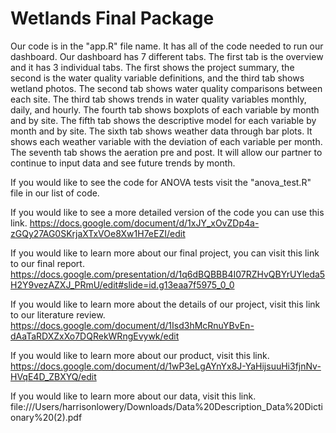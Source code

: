 # Wetlands Final Package

Our code is in the "app.R" file name. It has all of the code needed to run our dashboard. 
Our dashboard has 7 different tabs.
The first tab is the overview and it has 3 individual tabs. The first shows the project summary, the second is the water quality variable definitions, and the third tab shows wetland photos. 
The second tab shows water quality comparisons between each site. 
The third tab shows trends in water quality variables monthly, daily, and hourly. 
The fourth tab shows boxplots of each variable by month and by site. 
The fifth tab shows the descriptive model for each variable by month and by site. 
The sixth tab shows weather data through bar plots. It shows each weather variable with the deviation of each variable per month. 
The seventh tab shows the aeration pre and post. It will allow our partner to continue to input data and see future trends by month. 

If you would like to see the code for ANOVA tests visit the "anova_test.R" file in our list of code. 

If you would like to see a more detailed version of the code you can use this link. 
https://docs.google.com/document/d/1xJY_xOvZDp4a-zGQy27AG0SKrjaXTxVOe8Xw1H7eEZI/edit

If you would like to learn more about our final project, you can visit this link to our final report. 
https://docs.google.com/presentation/d/1q6dBQBBB4I07RZHvQBYrUYleda5H2Y9vezAZXJ_PRmU/edit#slide=id.g13eaa7f5975_0_0

If you would like to learn more about the details of our project, visit this link to our literature review. 
https://docs.google.com/document/d/1Isd3hMcRnuYBvEn-dAaTaRDXZxXo7DQRekWRngEvywk/edit

If you would like to learn more about our product, visit this link. 
https://docs.google.com/document/d/1wP3eLgAYnYx8J-YaHijsuuHi3fjnNv-HVqE4D_ZBXYQ/edit

If you would like to learn more about our data, visit this link. 
file:///Users/harrisonlowery/Downloads/Data%20Description_Data%20Dictionary%20(2).pdf
